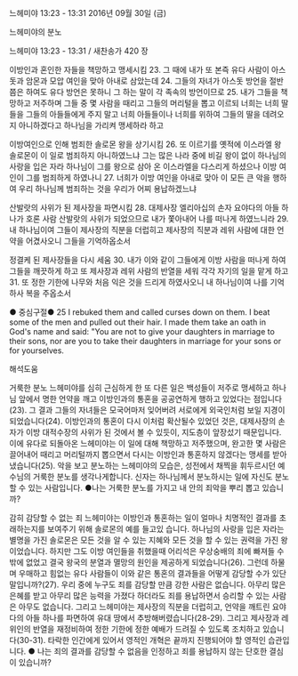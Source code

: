 느헤미야 13:23 - 13:31 
2016년 09월 30일 (금)

느헤미야의 분노



느헤미야 13:23 - 13:31 / 새찬송가 420 장


이방인과 혼인한 자들을 책망하고 맹세시킴
23. 그 때에 내가 또 본즉 유다 사람이 아스돗과 암몬과 모압 여인을 맞아 아내로 삼았는데 
24. 그들의 자녀가 아스돗 방언을 절반쯤은 하여도 유다 방언은 못하니 그 하는 말이 각 족속의 방언이므로 
25. 내가 그들을 책망하고 저주하며 그들 중 몇 사람을 때리고 그들의 머리털을 뽑고 이르되 너희는 너희 딸들을 그들의 아들들에게 주지 말고 너희 아들들이나 너희를 위하여 그들의 딸을 데려오지 아니하겠다고 하나님을 가리켜 맹세하라 하고 

이방여인으로 인해 범죄한 솔로몬 왕을 상기시킴
26. 또 이르기를 옛적에 이스라엘 왕 솔로몬이 이 일로 범죄하지 아니하였느냐 그는 많은 나라 중에 비길 왕이 없이 하나님의 사랑을 입은 자라 하나님이 그를 왕으로 삼아 온 이스라엘을 다스리게 하셨으나 이방 여인이 그를 범죄하게 하였나니 
27. 너희가 이방 여인을 아내로 맞아 이 모든 큰 악을 행하여 우리 하나님께 범죄하는 것을 우리가 어찌 용납하겠느냐 

산발랏의 사위가 된 제사장을 파면시킴
28. 대제사장 엘리아십의 손자 요야다의 아들 하나가 호론 사람 산발랏의 사위가 되었으므로 내가 쫓아내어 나를 떠나게 하였느니라 
29. 내 하나님이여 그들이 제사장의 직분을 더럽히고 제사장의 직분과 레위 사람에 대한 언약을 어겼사오니 그들을 기억하옵소서 

정결케 된 제사장들을 다시 세움
30. 내가 이와 같이 그들에게 이방 사람을 떠나게 하여 그들을 깨끗하게 하고 또 제사장과 레위 사람의 반열을 세워 각각 자기의 일을 맡게 하고 
31. 또 정한 기한에 나무와 처음 익은 것을 드리게 하였사오니 내 하나님이여 나를 기억하사 복을 주옵소서 

● 중심구절● 25 I rebuked them and called curses down on them. I beat some of the men and pulled out their hair. I made them take an oath in God's name and said: "You are not to give your daughters in marriage to their sons, nor are you to take their daughters in marriage for your sons or for yourselves.

해석도움





거룩한 분노
느헤미야를 심히 근심하게 한 또 다른 일은 백성들이 저주로 맹세하고 하나님 앞에서 명한 언약을 깨고 이방인과의 통혼을 공공연하게 행하고 있었다는 점입니다(23). 그 결과 그들의 자녀들은 모국어마저 잊어버려 서로에게 외국인처럼 보일 지경이 되었습니다(24). 이방인과의 통혼이 다시 이처럼 확산될수 있었던 것은, 대제사장의 손자가 이방 대적수장의 사위가 된 것에서 볼 수 있듯이, 지도층이 앞장섰기 때문입니다. 이에 유다로 되돌아온 느헤미야는 이 일에 대해 책망하고 저주했으며, 완고한 몇 사람은 끌어내어 때리고 머리털까지 뽑으면서 다시는 이방인과 통혼하지 않겠다는 맹세를 받아냈습니다(25). 악을 보고 분노하는 느헤미야의 모습은, 성전에서 채찍을 휘두르시던 예수님의 거룩한 분노를 생각나게합니다. 신자는 하나님께서 분노하시는 일에 자신도 분노할 수 있는 사람입니다.
●나는 거룩한 분노를 가지고 내 안의 죄악을 뿌리 뽑고 있습니까?

감히 감당할 수 없는 죄
느헤미야는 이방인과 통혼하는 일이 얼마나 치명적인 결과를 초래하는지를 보여주기 위해 솔로몬의 예를 들고있 습니다. 하나님의 사랑을 입은 자라는 별명을 가진 솔로몬은 모든 것을 알 수 있는 지혜와 모든 것을 할 수 있는 권력을 가진 왕이었습니다. 하지만 그도 이방 여인들을 취했을때 어리석은 우상숭배의 죄에 빠져들 수밖에 없었고 결국 왕국의 분열과 멸망의 원인을 제공하게 되었습니다(26). 그런데 하물며 우매하고 힘없는 유다 사람들이 이와 같은 통혼의 결과들을 어떻게 감당할 수가 있단 말입니까?(27). 우리 중에 누구도 죄를 감당할 만큼 강한 사람은 없습니다. 아무리 많은 은혜를 받고 아무리 많은 능력을 가졌다 하더라도 죄를 용납하면서 승리할 수 있는 사람은 아무도 없습니다. 그리고 느헤미야는 제사장의 직분을 더럽히고, 언약을 깨트린 요야다의 아들 하나를 파면하여 유대 땅에서 추방해버렸습니다(28-29). 그리고 제사장과 레위인의 반열을 재정비하여 정한 기한에 정한 예배가 드려질 수 있도록 조치하고 있습니다(30-31). 타락한 인간에게 있어서 영적인 개혁은 끝까지 진행되어야 할 영적인 습관입니다.
● 나는 죄의 결과를 감당할 수 없음을 인정하고 죄를 용납하지 않는 단호한 결심이 있습니까?
